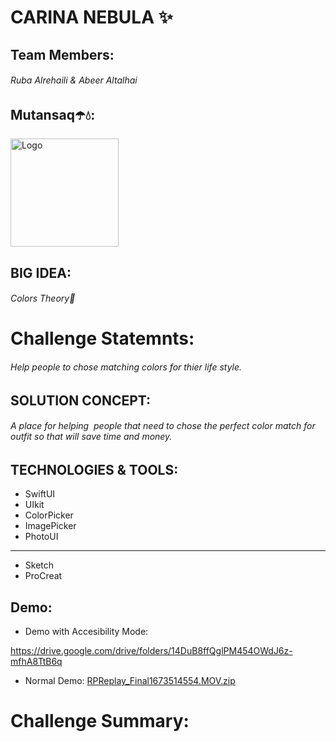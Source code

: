 # CARINA NEBULA ✨
## Team Members:
###### Ruba Alrehaili & Abeer Altalhai 

 ## Mutansaq☂️💧:

 <img width="173" alt="Logo" src="https://user-images.githubusercontent.com/86341464/212020707-373a66e0-2e38-4d3f-89e6-84695d5d4709.png">

## BIG IDEA:

###### Colors Theory🌈

# Challenge Statemnts:
###### Help people to chose matching colors for thier life style.


## SOLUTION CONCEPT:

###### A place for helping  people that need to chose the perfect color match for outfit so that will save time and money.


## TECHNOLOGIES & TOOLS:


* SwiftUI
* UIkit
* ColorPicker
* ImagePicker
* PhotoUI
___

* Sketch
* ProCreat


## Demo:

* Demo with Accesibility Mode:

https://drive.google.com/drive/folders/14DuB8ffQglPM454OWdJ6z-mfhA8TtB6q

* Normal Demo:
[RPReplay_Final1673514554.MOV.zip](https://github.com/AbeerAltalhi/Nano/files/10400009/RPReplay_Final1673514554.MOV.zip)






# Challenge Summary:

